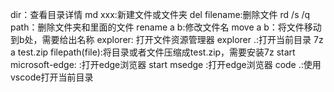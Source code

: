dir：查看目录详情
md xxx:新建文件或文件夹
del filename:删除文件
rd /s /q path：删除文件夹和里面的文件
rename a b:修改文件名
move a b：将文件移动到b处，需要给出名称
explorer: 打开文件资源管理器
explorer .:打开当前目录 
7z a test.zip filepath(file):将目录或者文件压缩成test.zip，需要安装7z
start microsoft-edge: :打开edge浏览器
start msedge :打开edge浏览器
code .:使用vscode打开当前目录